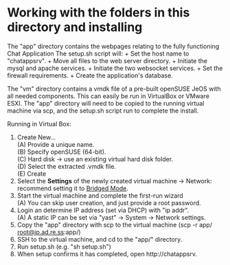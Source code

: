 # Working with the folders in this directory and installing

The "app" directory contains the webpages relating to the fully functioning Chat Application
The setup.sh script will:
    + Set the host name to "chatappsrv".
    + Move all files to the web server directory.
    + Initiate the mysql and apache services.
    + Initiate the two websocket services.
    + Set the firewall requirements.
    + Create the application's database.

The "vm" directory contains a vmdk file of a pre-built openSUSE JeOS with all needed components.
This can easily be run in VirtualBox or VMware ESXI.
The "app" directory will need to be copied to the running virtual machine via scp, and the setup.sh script run to complete the install.

Running in Virtual Box:
  1. Create New...  
    (A) Provide a unique name.  
    (B) Specify openSUSE (64-bit).  
    (C) Hard disk -> use an existing virtual hard disk folder.  
    (D) Select the extracted .vmdk file.  
    (E) Create  
  2. Select the <b>Settings</b> of the newly created virtual machine -> Network: recommend setting it to <u>Bridged Mode</u>.
  3. Start the virtual machine and complete the first-run wizard  
    (A) You can skip user creation, and just provide a root password.  
  4. Login an determine IP address (set via DHCP) with "ip addr".  
    (A) A static IP can be set via "yast" -> System -> Network settings.  
  5. Copy the "app" directory with scp to the virtual machine (scp -r app/ root@ip.ad.re.ss:app/)
  6. SSH to the virtual machine, and cd to the "app/" directory.
  7. Run setup.sh (e.g. "sh setup.sh")
  8. When setup confirms it has completed, open http://chatappsrv.
    
